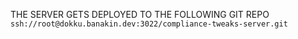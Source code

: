 THE SERVER GETS DEPLOYED TO THE FOLLOWING GIT REPO
`ssh://root@dokku.banakin.dev:3022/compliance-tweaks-server.git`